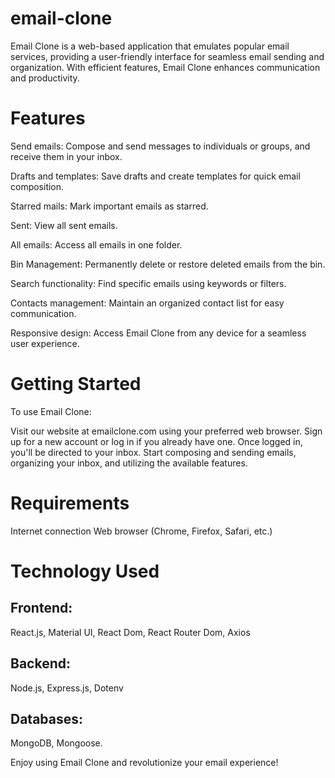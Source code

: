 # email-clone

Email Clone is a web-based application that emulates popular email services, providing a user-friendly interface for seamless email sending and organization. With efficient features, Email Clone enhances communication and productivity.

# Features

Send emails: Compose and send messages to individuals or groups, and receive them in your inbox.

Drafts and templates: Save drafts and create templates for quick email composition.

Starred mails: Mark important emails as starred.

Sent: View all sent emails.

All emails: Access all emails in one folder.

Bin Management: Permanently delete or restore deleted emails from the bin.

Search functionality: Find specific emails using keywords or filters.

Contacts management: Maintain an organized contact list for easy communication.

Responsive design: Access Email Clone from any device for a seamless user experience.


# Getting Started
To use Email Clone:

Visit our website at emailclone.com using your preferred web browser.
Sign up for a new account or log in if you already have one.
Once logged in, you'll be directed to your inbox.
Start composing and sending emails, organizing your inbox, and utilizing the available features.


# Requirements
Internet connection
Web browser (Chrome, Firefox, Safari, etc.)


# Technology Used

## Frontend:

React.js,
Material UI,
React Dom,
React Router Dom,
Axios


## Backend:

Node.js,
Express.js,
Dotenv

## Databases:

MongoDB,
Mongoose.


Enjoy using Email Clone and revolutionize your email experience!
